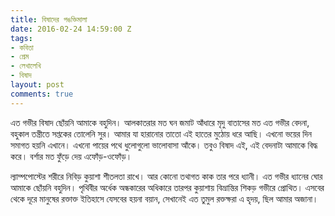 ```yaml
---
title: বিষাদের পঙক্তিমালা
date: 2016-02-24 14:59:00 Z
tags:
- কবিতা
- প্রেম
- লেখালেখি
- বিষাদ
layout: post
comments: true
---
```


এত গভীর বিষাদ 
ছোঁয়নি আমাকে বহুদিন।
আলকাতরার মত ঘন জমাট আঁধারে
মৃদু বাতাসের মত
এত গভীর বেদনা, 
বহুকাল তন্ত্রীতে সপ্তকের তোলেনি সুর।
আমার যা হারানোর
তাতো এই হাতের মুঠোয় ধরে আছি।
এখনো ভয়ের দিন
সমাগত হয়নি এখানে।
এখনো পায়ের পথে
ধুলোগুলো ভালোবাসা আঁকে।
তবুও বিষাদ এই, এই বেদনাটা
আমাকে বিদ্ধ করে।
বর্শার মত
ফুঁড়ে দেয় এফোঁড়-ওফোঁড়।

ল্যাম্পপোস্টের শরীরে নিবিড় কুয়াশা
শীতলতা রাখে।
আর কোনো তথাগত কাক
তার পরে ধ্যানী।
এত গভীর ধ্যানের ঘোর
আমাকে ছোঁয়নি বহুদিন।
পৃথিবীর অর্ধেক অন্ধকারের অধিকারে
তারপর কুয়াশায় বিভ্রান্তির শিকড়
গভীরে প্রোথিত।
এসবের থেকে দূরে
মানুষের রক্তাক্ত ইতিহাসে
যেসবের হয়না বয়ান,
সেখানেই
এত তুমুল রক্তক্ষরা
এ হৃদয়,
ছিল আমার অজানা।
